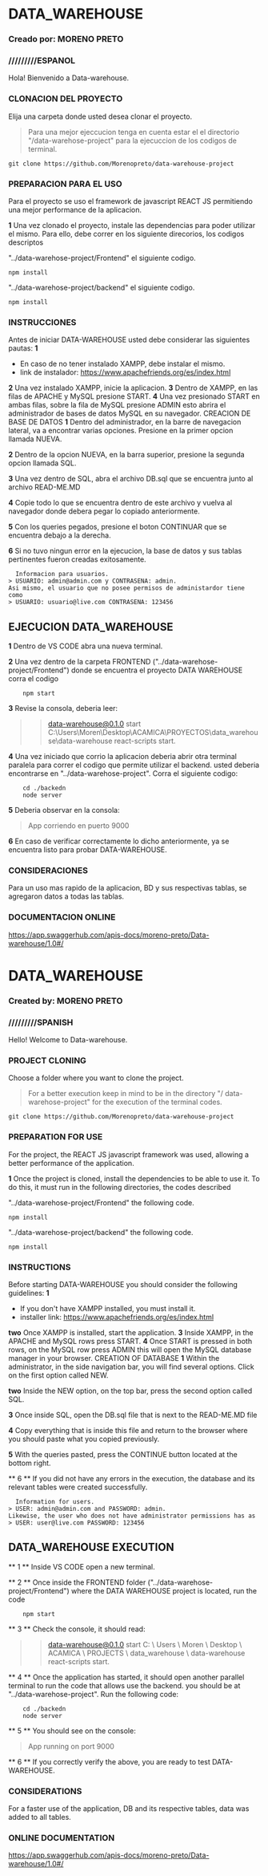 
# DATA_WAREHOUSE
### Creado por: MORENO PRETO

### /////////ESPANOL

Hola! Bienvenido a Data-warehouse.

### CLONACION DEL PROYECTO

Elija una carpeta donde usted desea clonar el proyecto.
> Para una mejor ejeccucion tenga en cuenta estar el el directorio "/data-warehose-project" para la ejecuccion de los codigos de terminal.

    git clone https://github.com/Morenopreto/data-warehouse-project

### PREPARACION PARA EL USO

Para el proyecto se uso el framework de javascript REACT JS permitiendo una mejor performance de la aplicacion.

**1** 
Una vez clonado el proyecto, instale las dependencias para poder utilizar el mismo.
Para ello, debe correr en los siguiente direcorios, los codigos descriptos

"../data-warehose-project/Frontend" el siguiente codigo.

    npm install


"../data-warehose-project/backend" el siguiente codigo.

    npm install

### INSTRUCCIONES


Antes de iniciar DATA-WAREHOUSE usted debe considerar las siguientes pautas:
**1** 
- En caso de no tener instalado XAMPP, debe instalar el mismo.
- link de instalador:
https://www.apachefriends.org/es/index.html

**2**
Una vez instalado XAMPP, inicie la aplicacion.
**3**
Dentro de XAMPP, en las filas de APACHE y MySQL presione START.
**4**
Una vez presionado START en ambas filas, sobre la fila de MySQL presione ADMIN
esto abrira el administrador de bases de datos MySQL en su navegador.
CREACION DE BASE DE DATOS
**1**
Dentro del administrador, en la barre de navegacion lateral, va a encontrar varias opciones.
Presione en la primer opcion llamada NUEVA.

**2**
Dentro de la opcion NUEVA, en la barra superior, presione la segunda opcion llamada SQL.

**3**
Una vez dentro de SQL, abra el archivo DB.sql que se encuentra junto al archivo READ-ME.MD

**4**
Copie todo lo que se encuentra dentro de este archivo y vuelva al navegador donde debera pegar lo copiado anteriormente.

**5**
Con los queries pegados, presione el boton CONTINUAR que se encuentra debajo a la derecha.

**6**
Si no tuvo ningun error en la ejecucion, la base de datos y sus tablas pertinentes fueron creadas exitosamente.

      Informacion para usuarios.
    > USUARIO: admin@admin.com y CONTRASENA: admin.
    Asi mismo, el usuario que no posee permisos de administardor tiene como
    > USUARIO: usuario@live.com CONTRASENA: 123456

## EJECUCION DATA_WAREHOUSE


**1** Dentro de VS CODE abra una nueva terminal.

**2** Una vez dentro de la carpeta FRONTEND ("../data-warehose-project/Frontend") donde se encuentra el proyecto DATA WAREHOUSE corra el codigo


        npm start


**3** Revise la consola, deberia leer:

> > data-warehouse@0.1.0 start C:\Users\Moren\Desktop\ACAMICA\PROYECTOS\data_warehouse\data-warehouse
> > react-scripts start.

**4** Una vez iniciado que corrio la aplicacion deberia abrir otra terminal paralela para correr el codigo que permite
utilizar el backend.
usted deberia encontrarse en "../data-warehose-project". Corra el siguiente codigo:

        cd ./backedn
        node server



**5** Deberia observar en la consola:

> App corriendo en puerto 9000

**6** En caso de verificar correctamente lo dicho anteriormente, ya se encuentra listo para probar DATA-WAREHOUSE.

### CONSIDERACIONES

Para un uso mas rapido de la aplicacion, BD y sus respectivas tablas, se agregaron datos a todas las tablas.

### DOCUMENTACION ONLINE

https://app.swaggerhub.com/apis-docs/moreno-preto/Data-warehouse/1.0#/



# DATA_WAREHOUSE
### Created by: MORENO PRETO

### /////////SPANISH

Hello! Welcome to Data-warehouse.

### PROJECT CLONING

Choose a folder where you want to clone the project.
> For a better execution keep in mind to be in the directory "/ data-warehose-project" for the execution of the terminal codes.

    git clone https://github.com/Morenopreto/data-warehouse-project

### PREPARATION FOR USE

For the project, the REACT JS javascript framework was used, allowing a better performance of the application.

**1**
Once the project is cloned, install the dependencies to be able to use it.
To do this, it must run in the following directories, the codes described

"../data-warehose-project/Frontend" the following code.

    npm install


"../data-warehose-project/backend" the following code.

    npm install

### INSTRUCTIONS


Before starting DATA-WAREHOUSE you should consider the following guidelines:
**1**
- If you don't have XAMPP installed, you must install it.
- installer link:
https://www.apachefriends.org/es/index.html

**two**
Once XAMPP is installed, start the application.
**3**
Inside XAMPP, in the APACHE and MySQL rows press START.
**4**
Once START is pressed in both rows, on the MySQL row press ADMIN
this will open the MySQL database manager in your browser.
CREATION OF DATABASE
**1**
Within the administrator, in the side navigation bar, you will find several options.
Click on the first option called NEW.

**two**
Inside the NEW option, on the top bar, press the second option called SQL.

**3**
Once inside SQL, open the DB.sql file that is next to the READ-ME.MD file

**4**
Copy everything that is inside this file and return to the browser where you should paste what you copied previously.

**5**
With the queries pasted, press the CONTINUE button located at the bottom right.

** 6 **
If you did not have any errors in the execution, the database and its relevant tables were created successfully.

      Information for users.
    > USER: admin@admin.com and PASSWORD: admin.
    Likewise, the user who does not have administrator permissions has as
    > USER: user@live.com PASSWORD: 123456

## DATA_WAREHOUSE EXECUTION


** 1 ** Inside VS CODE open a new terminal.

** 2 ** Once inside the FRONTEND folder ("../data-warehose-project/Frontend") where the DATA WAREHOUSE project is located, run the code


        npm start


** 3 ** Check the console, it should read:

>> data-warehouse@0.1.0 start C: \ Users \ Moren \ Desktop \ ACAMICA \ PROJECTS \ data_warehouse \ data-warehouse
>> react-scripts start.

** 4 ** Once the application has started, it should open another parallel terminal to run the code that allows
use the backend.
you should be at "../data-warehose-project". Run the following code:

        cd ./backedn
        node server



** 5 ** You should see on the console:

> App running on port 9000

** 6 ** If you correctly verify the above, you are ready to test DATA-WAREHOUSE.

### CONSIDERATIONS

For a faster use of the application, DB and its respective tables, data was added to all tables.

### ONLINE DOCUMENTATION

https://app.swaggerhub.com/apis-docs/moreno-preto/Data-warehouse/1.0#/
